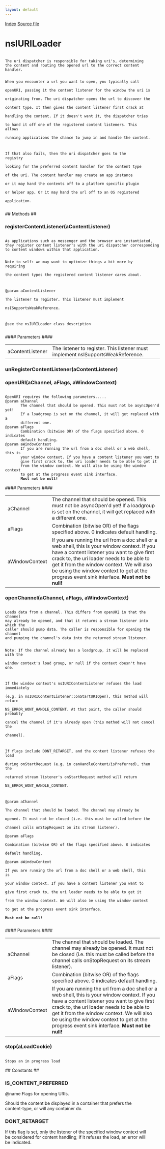 ```yaml
---
layout: default
---
```

<div id='links'><a href="../index.html">Index</a>
<a href="http://dxr.mozilla.org/mozilla-central/source/uriloader/base/nsIURILoader.idl">Source file</a>
</div>

# nsIURILoader #
<code>  
The uri dispatcher is responsible for taking uri's, determining  
the content and routing the opened url to the correct content   
handler.   
  
When you encounter a url you want to open, you typically call   
openURI, passing it the content listener for the window the uri is   
originating from. The uri dispatcher opens the url to discover the   
content type. It then gives the content listener first crack at   
handling the content. If it doesn't want it, the dispatcher tries  
to hand it off one of the registered content listeners. This allows  
running applications the chance to jump in and handle the content.  
  
If that also fails, then the uri dispatcher goes to the registry  
looking for the preferred content handler for the content type  
of the uri. The content handler may create an app instance  
or it may hand the contents off to a platform specific plugin  
or helper app. Or it may hand the url off to an OS registered   
application.   
  
</code>
## Methods ##

### registerContentListener(aContentListener) ###
<code>  
As applications such as messenger and the browser are instantiated,  
they register content listener's with the uri dispatcher corresponding  
to content windows within that application.   
  
Note to self: we may want to optimize things a bit more by requiring  
the content types the registered content listener cares about.  
  
@param aContentListener  
       The listener to register. This listener must implement  
       nsISupportsWeakReference.  
  
@see the nsIURILoader class description  
  
</code>
#### Parameters ####

<table>

<tr>
<td>aContentListener</td>
<td>       The listener to register. This listener must implement  
       nsISupportsWeakReference.  
</td>
</tr>

</table>

### unRegisterContentListener(aContentListener) ###

### openURI(aChannel, aFlags, aWindowContext) ###
<code>  
OpenURI requires the following parameters.....  
@param aChannel  
       The channel that should be opened. This must not be asyncOpen'd yet!  
       If a loadgroup is set on the channel, it will get replaced with a  
       different one.  
@param aFlags  
       Combination (bitwise OR) of the flags specified above. 0 indicates  
       default handling.  
@param aWindowContext  
       If you are running the url from a doc shell or a web shell, this is  
       your window context. If you have a content listener you want to  
       give first crack to, the uri loader needs to be able to get it  
       from the window context. We will also be using the window context  
       to get at the progress event sink interface.  
       <b>Must not be null!</b>  
  
</code>
#### Parameters ####

<table>

<tr>
<td>aChannel</td>
<td>       The channel that should be opened. This must not be asyncOpen'd yet!  
       If a loadgroup is set on the channel, it will get replaced with a  
       different one.  
</td>
</tr>

<tr>
<td>aFlags</td>
<td>       Combination (bitwise OR) of the flags specified above. 0 indicates  
       default handling.  
</td>
</tr>

<tr>
<td>aWindowContext</td>
<td>       If you are running the url from a doc shell or a web shell, this is  
       your window context. If you have a content listener you want to  
       give first crack to, the uri loader needs to be able to get it  
       from the window context. We will also be using the window context  
       to get at the progress event sink interface.  
       <b>Must not be null!</b>  
</td>
</tr>

</table>

### openChannel(aChannel, aFlags, aWindowContext) ###
<code>  
Loads data from a channel. This differs from openURI in that the channel  
may already be opened, and that it returns a stream listener into which the  
caller should pump data. The caller is responsible for opening the channel  
and pumping the channel's data into the returned stream listener.  
  
Note: If the channel already has a loadgroup, it will be replaced with the  
window context's load group, or null if the context doesn't have one.  
  
If the window context's nsIURIContentListener refuses the load immediately  
(e.g. in nsIURIContentListener::onStartURIOpen), this method will return  
NS_ERROR_WONT_HANDLE_CONTENT. At that point, the caller should probably  
cancel the channel if it's already open (this method will not cancel the  
channel).  
  
If flags include DONT_RETARGET, and the content listener refuses the load  
during onStartRequest (e.g. in canHandleContent/isPreferred), then the  
returned stream listener's onStartRequest method will return  
NS_ERROR_WONT_HANDLE_CONTENT.  
  
@param aChannel  
       The channel that should be loaded. The channel may already be  
       opened. It must not be closed (i.e. this must be called before the  
       channel calls onStopRequest on its stream listener).  
@param aFlags  
       Combination (bitwise OR) of the flags specified above. 0 indicates  
       default handling.  
@param aWindowContext  
       If you are running the url from a doc shell or a web shell, this is  
       your window context. If you have a content listener you want to  
       give first crack to, the uri loader needs to be able to get it  
       from the window context. We will also be using the window context  
       to get at the progress event sink interface.  
       <b>Must not be null!</b>  
  
</code>
#### Parameters ####

<table>

<tr>
<td>aChannel</td>
<td>       The channel that should be loaded. The channel may already be  
       opened. It must not be closed (i.e. this must be called before the  
       channel calls onStopRequest on its stream listener).  
</td>
</tr>

<tr>
<td>aFlags</td>
<td>       Combination (bitwise OR) of the flags specified above. 0 indicates  
       default handling.  
</td>
</tr>

<tr>
<td>aWindowContext</td>
<td>       If you are running the url from a doc shell or a web shell, this is  
       your window context. If you have a content listener you want to  
       give first crack to, the uri loader needs to be able to get it  
       from the window context. We will also be using the window context  
       to get at the progress event sink interface.  
       <b>Must not be null!</b>  
</td>
</tr>

</table>

### stop(aLoadCookie) ###
<code>  
Stops an in progress load  
  
</code>
## Constants ##

### IS_CONTENT_PREFERRED ###
  
@name Flags for opening URIs.  
  
  
Should the content be displayed in a container that prefers the  
content-type, or will any container do.  
  

### DONT_RETARGET ###
  
If this flag is set, only the listener of the specified window context will  
be considered for content handling; if it refuses the load, an error will  
be indicated.  
  
